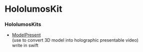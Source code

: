 # HololumosKit

 ### HololumosKits
<ul>
  <li>
     <a href='https://github.com/liujiahua123123/HololumosKit/tree/master/ModelPresent'> ModelPresent</a>
     <br>
     (use to convert 3D model into holographic presentable video)
     <br>
     write in swift
     <br>
  </li>
<ul>
